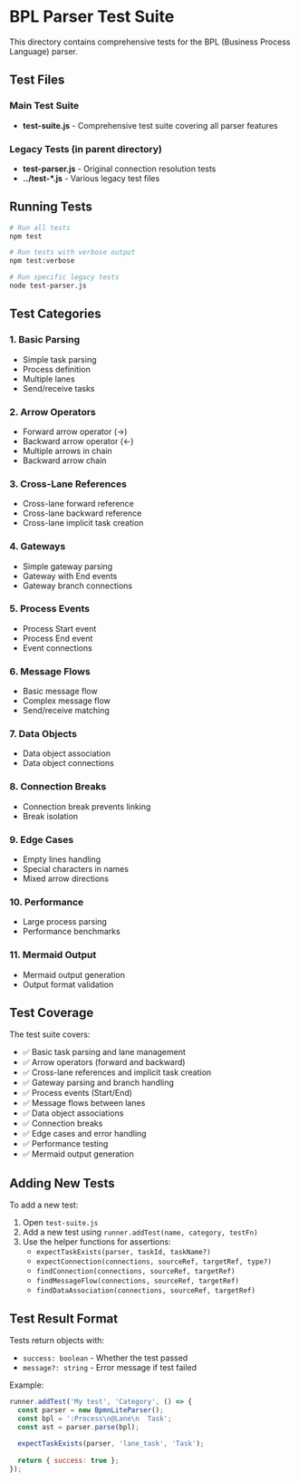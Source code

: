 # BPL Parser Test Suite

This directory contains comprehensive tests for the BPL (Business Process Language) parser.

## Test Files

### Main Test Suite
- **test-suite.js** - Comprehensive test suite covering all parser features

### Legacy Tests (in parent directory)
- **test-parser.js** - Original connection resolution tests
- **../test-*.js** - Various legacy test files

## Running Tests

```bash
# Run all tests
npm test

# Run tests with verbose output
npm test:verbose

# Run specific legacy tests
node test-parser.js
```

## Test Categories

### 1. Basic Parsing
- Simple task parsing
- Process definition
- Multiple lanes
- Send/receive tasks

### 2. Arrow Operators
- Forward arrow operator (->)
- Backward arrow operator (<-)
- Multiple arrows in chain
- Backward arrow chain

### 3. Cross-Lane References
- Cross-lane forward reference
- Cross-lane backward reference
- Cross-lane implicit task creation

### 4. Gateways
- Simple gateway parsing
- Gateway with End events
- Gateway branch connections

### 5. Process Events
- Process Start event
- Process End event
- Event connections

### 6. Message Flows
- Basic message flow
- Complex message flow
- Send/receive matching

### 7. Data Objects
- Data object association
- Data object connections

### 8. Connection Breaks
- Connection break prevents linking
- Break isolation

### 9. Edge Cases
- Empty lines handling
- Special characters in names
- Mixed arrow directions

### 10. Performance
- Large process parsing
- Performance benchmarks

### 11. Mermaid Output
- Mermaid output generation
- Output format validation

## Test Coverage

The test suite covers:
- ✅ Basic task parsing and lane management
- ✅ Arrow operators (forward and backward)
- ✅ Cross-lane references and implicit task creation
- ✅ Gateway parsing and branch handling
- ✅ Process events (Start/End)
- ✅ Message flows between lanes
- ✅ Data object associations
- ✅ Connection breaks
- ✅ Edge cases and error handling
- ✅ Performance testing
- ✅ Mermaid output generation

## Adding New Tests

To add a new test:

1. Open `test-suite.js`
2. Add a new test using `runner.addTest(name, category, testFn)`
3. Use the helper functions for assertions:
   - `expectTaskExists(parser, taskId, taskName?)`
   - `expectConnection(connections, sourceRef, targetRef, type?)`
   - `findConnection(connections, sourceRef, targetRef)`
   - `findMessageFlow(connections, sourceRef, targetRef)`
   - `findDataAssociation(connections, sourceRef, targetRef)`

## Test Result Format

Tests return objects with:
- `success: boolean` - Whether the test passed
- `message?: string` - Error message if test failed

Example:
```javascript
runner.addTest('My test', 'Category', () => {
  const parser = new BpmnLiteParser();
  const bpl = ':Process\n@Lane\n  Task';
  const ast = parser.parse(bpl);
  
  expectTaskExists(parser, 'lane_task', 'Task');
  
  return { success: true };
});
```